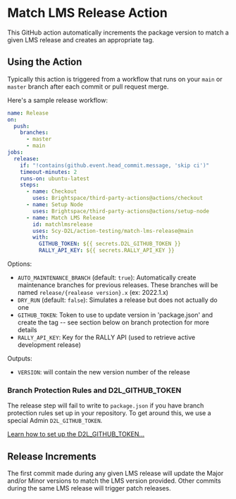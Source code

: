# Match LMS Release Action

This GitHub action automatically increments the package version to match a given LMS release and creates an appropriate tag.

## Using the Action

Typically this action is triggered from a workflow that runs on your `main` or `master` branch after each commit or pull request merge.

Here's a sample release workflow:

```yml
name: Release
on:
  push:
    branches:
      - master
      - main
jobs:
  release:
    if: "!contains(github.event.head_commit.message, 'skip ci')"
    timeout-minutes: 2
    runs-on: ubuntu-latest
    steps:
      - name: Checkout
        uses: Brightspace/third-party-actions@actions/checkout
      - name: Setup Node
        uses: Brightspace/third-party-actions@actions/setup-node
      - name: Match LMS Release
        id: matchlmsrelease
        uses: Scy-D2L/action-testing/match-lms-release@main
        with:
          GITHUB_TOKEN: ${{ secrets.D2L_GITHUB_TOKEN }}
          RALLY_API_KEY: ${{ secrets.RALLY_API_KEY }}
```

Options:
* `AUTO_MAINTENANCE_BRANCH` (default: `true`): Automatically create maintenance branches for previous releases. These branches will be named `release/{realease version}.x` (ex: 2022.1.x)
* `DRY_RUN` (default: `false`): Simulates a release but does not actually do one
* `GITHUB_TOKEN`: Token to use to update version in 'package.json' and create the tag -- see section below on branch protection for more details
* `RALLY_API_KEY`: Key for the RALLY API (used to retrieve active development release)

Outputs:
* `VERSION`: will contain the new version number of the release

### Branch Protection Rules and D2L_GITHUB_TOKEN

The release step will fail to write to `package.json` if you have branch protection rules set up in your repository. To get around this, we use a special Admin `D2L_GITHUB_TOKEN`.

[Learn how to set up the D2L_GITHUB_TOKEN...](../docs/branch-protection.md)

## Release Increments
The first commit made during any given LMS release will update the Major and/or Minor versions to match the LMS version provided. Other commits during the same LMS release will trigger patch releases.
